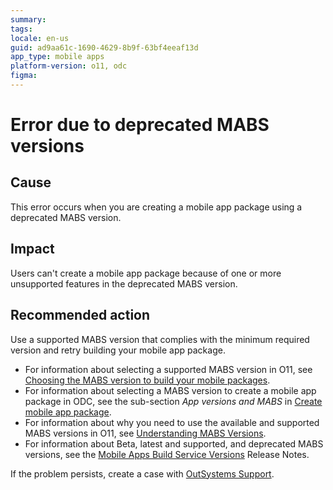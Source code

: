 ```yaml
---
summary:
tags:
locale: en-us
guid: ad9aa61c-1690-4629-8b9f-63bf4eeaf13d
app_type: mobile apps
platform-version: o11, odc
figma:
---
```


# Error due to deprecated MABS versions

## Cause

This error occurs when you are creating a mobile app package using a deprecated MABS version.

## Impact

Users can't create a mobile app package because of one or more unsupported features in the deprecated MABS version.

## Recommended action

Use a supported MABS version that complies with the minimum required version and retry building your mobile app package.

* For information about selecting a supported MABS version in O11, see [Choosing the MABS version to build your mobile packages](https://success.outsystems.com/documentation/11/delivering_mobile_apps/generate_and_distribute_your_mobile_app/#choose-mabs-version).
* For information about selecting a MABS version to create a mobile app package in ODC, see the sub-section _App versions and MABS_ in [Create mobile app package](https://success.outsystems.com/documentation/outsystems_developer_cloud/building_apps/mobile_apps/create_mobile_app_package/).
* For information about why you need to use the available and supported MABS versions in O11, see [Understanding MABS Versions](https://success.outsystems.com/documentation/11/delivering_mobile_apps/mobile_apps_build_service/#understanding-mabs-versions).
* For information about Beta, latest and supported, and deprecated MABS versions, see the [Mobile Apps Build Service Versions](https://success.outsystems.com/support/release_notes/mobile_apps_build_service_versions/) Release Notes.

If the problem persists, create a case with [OutSystems Support](https://success.outsystems.com/Support).

